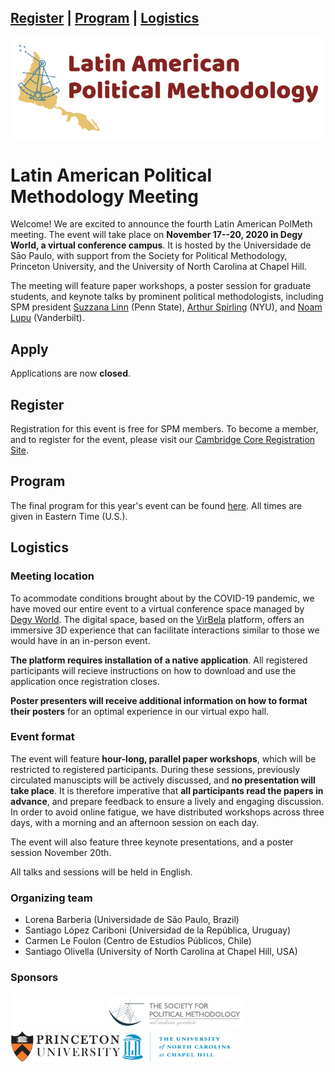 <a href="#register">Register</a> | <a href="#program">Program</a> | <a href="#logistics">Logistics</a>
---
<img src="LAPolMeth_Logo.png" alt="LAPolMeth"> 

# Latin American Political Methodology Meeting


Welcome! We are excited to announce the fourth Latin American PolMeth meeting. The event will take place on **November 17--20, 2020 in Degy World, a virtual conference campus**. It is hosted by the Universidade de Sāo Paulo, with support from the Society for Political Methodology, Princeton University, and the University of North Carolina at Chapel Hill. 

The meeting will feature paper workshops, a poster session for graduate students, and keynote talks by prominent political methodologists, including SPM president [Suzzana Linn](https://polisci.la.psu.edu/people/sld8) (Penn State), [Arthur Spirling](http://arthurspirling.org/) (NYU), and [Noam Lupu](https://www.noamlupu.com/) (Vanderbilt). 

## Apply
Applications are now **closed**. 

## Register
Registration for this event is free for SPM members. To become a member, and to register for the event, please visit our [Cambridge Core Registration Site](https://www.cambridge.org/core/membership/spm/register).

## Program

The final program for this year's event can be found [here](https://docs.google.com/document/d/1g3Gp3DQSsi9rdl38dmrmW0lBQrLWCJANthXh-JLmXlU/edit?usp=sharing). All times are given in Eastern Time (U.S.).  

## Logistics

### Meeting location
To acommodate conditions brought about by the COVID-19 pandemic, we have moved our entire event to a virtual conference space managed by [Degy World](https://www.degy.com/degy-world/). The digital space, based on the [VirBela](https://www.virbela.com/) platform, offers an immersive 3D experience that can facilitate interactions similar to those we would have in an in-person event. 

**The platform requires installation of a native application**. All registered participants will recieve instructions on how to download and use the application once registration closes. 

**Poster presenters will receive additional information on how to format their posters** for an optimal experience in our virtual expo hall.  

### Event format
The event will feature **hour-long, parallel paper workshops**, which will be restricted to registered participants. During these sessions, previously circulated manuscipts will be actively discussed, and **no presentation will take place**. It is therefore imperative that **all participants read the papers in advance**, and prepare feedback to ensure a lively and engaging discussion. In order to avoid online fatigue, we have distributed workshops across three days, with a morning and an afternoon session on each day. 

The event will also feature three keynote presentations, and a poster session November 20th.  

All talks and sessions will be held in English.


### Organizing team

- Lorena Barberia (Universidade de São Paulo, Brazil)
- Santiago López Cariboni (Universidad de la República, Uruguay)
- Carmen Le Foulon (Centro de Estudios Públicos, Chile)
- Santiago Olivella (University of North Carolina at Chapel Hill, USA)

### Sponsors

<img src="usp.png" alt="Universidade de Sāo Paulo" height="57" width="150"> <img src="PolMeth.png" alt="Society for Political Methodology" height="50"><img src="princeton.jpg" alt="Princeton University" height="50"><img src="unc.jpg" alt="University of North Carolina at Chapel Hill" height="50">



